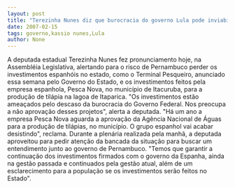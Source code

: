 ```yaml
---
layout: post
title: "Terezinha Nunes diz que burocracia do governo Lula pode inviabilizar terminal pesqueiro"
date: 2007-02-15
tags: governo,kassio nunes,Lula
author: None
---
```

A deputada estadual Terezinha Nunes fez pronunciamento hoje, na Assembléia Legislativa, alertando para o risco de Pernambuco perder os investimentos espanhóis no estado, como o Terminal Pesqueiro, anunciado essa semana pelo Governo do Estado, e os investimentos feitos pela empresa espanhola, Pesca Nova, no município de Itacuruba, para a produção de tilápia na lagoa de Itaparica.
\"Os investimentos estão ameaçados pelo descaso da burocracia do Governo Federal. Nos preocupa a não aprovação desses projetos\", alerta a deputada. 
\"Há um ano a empresa Pesca Nova aguarda a aprovação da Agência Nacional de Águas para a produção de tilápias, no município. O grupo espanhol vai acabar desistindo\", reclama. 
Durante a plenária realizada pela manhã, a deputada aproveitou para pedir atenção da bancada da situação para buscar um entendimento junto ao governo de Pernambuco. 
\"Temos que garantir a continuação dos investimentos firmados com o governo da Espanha, ainda na gestão passada e continuados pela gestão atual, além de um esclarecimento para a população se os investimentos serão feitos no Estado\". 